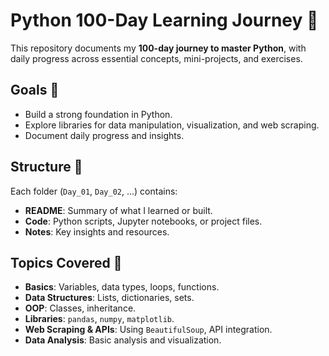 # Python 100-Day Learning Journey 🚀

This repository documents my **100-day journey to master Python**, with daily progress across essential concepts, mini-projects, and exercises.

## Goals 🎯

- Build a strong foundation in Python.
- Explore libraries for data manipulation, visualization, and web scraping.
- Document daily progress and insights.

## Structure 📂

Each folder (`Day_01`, `Day_02`, ...) contains:

- **README**: Summary of what I learned or built.
- **Code**: Python scripts, Jupyter notebooks, or project files.
- **Notes**: Key insights and resources.

## Topics Covered 📝

- **Basics**: Variables, data types, loops, functions.
- **Data Structures**: Lists, dictionaries, sets.
- **OOP**: Classes, inheritance.
- **Libraries**: `pandas`, `numpy`, `matplotlib`.
- **Web Scraping & APIs**: Using `BeautifulSoup`, API integration.
- **Data Analysis**: Basic analysis and visualization.







